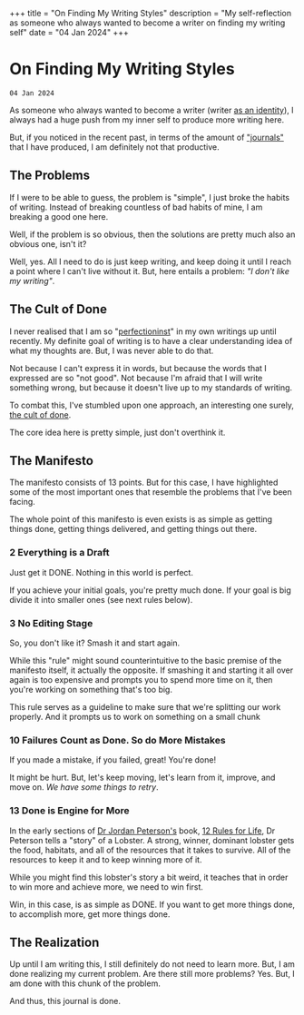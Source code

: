 +++
title = "On Finding My Writing Styles"
description = "My self-reflection as someone who always wanted to become a writer on finding my writing self"
date = "04 Jan 2024"
+++

# On Finding My Writing Styles
`04 Jan 2024`

As someone who always wanted to become a writer (writer [as an identity](https://jamesclear.com/identity-based-habits)), I always had a huge push from my inner self to produce more writing here.

But, if you noticed in the recent past, in terms of the amount of ["journals"](/journals) that I have produced, I am definitely not that productive.

## The Problems

If I were to be able to guess, the problem is "simple", I just broke the habits of writing. Instead of breaking countless of bad habits of mine, I am breaking a good one here.

Well, if the problem is so obvious, then the solutions are pretty much also an obvious one, isn't it?

Well, yes. All I need to do is just keep writing, and keep doing it until I reach a point where I can't live without it. But, here entails a problem: _"I don't like my writing"_.

## The Cult of Done

I never realised that I am so "[perfectioninst](<https://en.wikipedia.org/wiki/Perfectionism_(psychology)>)" in my own writings up until recently. My definite goal of writing is to have a clear understanding idea of what my thoughts are. But, I was never able to do that.

Not because I can't express it in words, but because the words that I expressed are so "not good". Not because I'm afraid that I will write something wrong, but because it doesn't live up to my standards of writing.

To combat this, I've stumbled upon one approach, an interesting one surely, [the cult of done](https://medium.com/@bre/the-cult-of-done-manifesto-724ca1c2ff13).

The core idea here is pretty simple, just don't overthink it.

## The Manifesto

The manifesto consists of 13 points. But for this case, I have highlighted some of the most important ones that resemble the problems that I've been facing.

The whole point of this manifesto is even exists is as simple as getting things done, getting things delivered, and getting things out there.

### 2 Everything is a Draft

Just get it DONE. Nothing in this world is perfect.

If you achieve your initial goals, you're pretty much done. If your goal is big divide it into smaller ones (see next rules below).

### 3 No Editing Stage

So, you don't like it? Smash it and start again.

While this "rule" might sound counterintuitive to the basic premise of the manifesto itself, it actually the opposite. If smashing it and starting it all over again is too expensive and prompts you to spend more time on it, then you're working on something that's too big.

This rule serves as a guideline to make sure that we're splitting our work properly. And it prompts us to work on something on a small chunk

### 10 Failures Count as Done. So do More Mistakes

If you made a mistake, if you failed, great! You're done!

It might be hurt. But, let's keep moving, let's learn from it, improve, and move on. _We have some things to retry_.

### 13 Done is Engine for More

In the early sections of [Dr Jordan Peterson's](https://en.wikipedia.org/wiki/Jordan_Peterson) book, [12 Rules for Life](https://en.wikipedia.org/wiki/12_Rules_for_Life), Dr Peterson tells a "story" of a Lobster. A strong, winner, dominant lobster gets the food, habitats, and all of the resources that it takes to survive. All of the resources to keep it and to keep winning more of it.

While you might find this lobster's story a bit weird, it teaches that in order to win more and achieve more, we need to win first.

Win, in this case, is as simple as DONE. If you want to get more things done, to accomplish more, get more things done.

## The Realization

Up until I am writing this, I still definitely do not need to learn more. But, I am done realizing my current problem. Are there still more problems? Yes. But, I am done with this chunk of the problem.

And thus, this journal is done.

